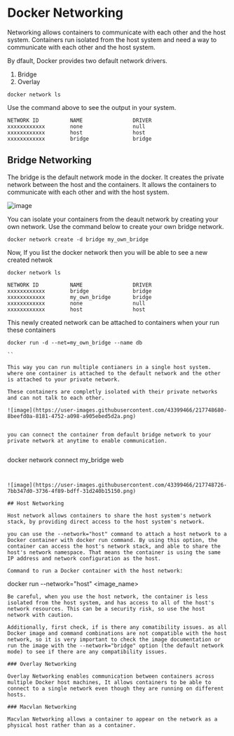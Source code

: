 # Docker Networking

Networking allows containers to communicate with each other and the host system. Containers run isolated from the host system and need a way to communicate with each other and the host system.

By dfault, Docker provides two default network drivers. 
1. Bridge 
2. Overlay

```
docker network ls
```
Use the command above to see the output in your system.

```
NETWORK ID          NAME                DRIVER
xxxxxxxxxxxx        none                null
xxxxxxxxxxxx        host                host
xxxxxxxxxxxx        bridge              bridge
```

## Bridge Networking

The bridge is the default network mode in the docker. It creates the private network between the host and the containers. It allows the containers to communicate with each other and with the host system.



![image](https://user-images.githubusercontent.com/43399466/217745543-f40e5614-ac34-4b78-85a9-91b24512388d.png)


You can isolate your containers from the deault network by creating your own network. Use the command below to create your own bridge network.


```
docker network create -d bridge my_own_bridge
```

Now, If you list the docker network then you will be able to see a new created netwok

```
docker network ls

NETWORK ID          NAME                DRIVER
xxxxxxxxxxxx        bridge              bridge
xxxxxxxxxxxx        my_own_bridge       bridge
xxxxxxxxxxxx        none                null
xxxxxxxxxxxx        host                host
```

This newly created network can be attached to containers when your run these containers

```
docker run -d --net=my_own_bridge --name db 

``

This way you can run multiple contianers in a single host system. where one container is attached to the default network and the other is attached to your private network.

These containers are completly isolated with their private networks and can not talk to each other.

![image](https://user-images.githubusercontent.com/43399466/217748680-8beefd0a-8181-4752-a098-a905ebed5d2a.png)


you can connect the container from default bridge network to your private network at anytime to enable communication.


```
docker network connect my_bridge web
```


![image](https://user-images.githubusercontent.com/43399466/217748726-7bb347d0-3736-4f89-bdff-31d240b15150.png)

## Host Networking

Host network allows containers to share the host system's network stack, by providing direct access to the host system's network.

you can use the --network="host" command to attach a host network to a Docker container with docker run command. By using this option, the container can access the host's network stack, and able to share the host's network namespace. That means the container is using the same IP address and network configuration as the host.

Command to run a Docker container with the host network:

```
docker run --network="host" <image_name> <command>
```
Be careful, when you use the host network, the container is less isolated from the host system, and has access to all of the host's network resources. This can be a security risk, so use the host network with caution.

Additionally, first check, if is there any comatibility issues. as all Docker image and command combinations are not compatible with the host network, so it is very important to check the image documentation or run the image with the --network="bridge" option (the default network mode) to see if there are any compatibility issues.

### Overlay Networking

Overlay Networking enables communication between containers across multiple Docker host machines, It allows containers to be able to connect to a single network even though they are running on different hosts.

### Macvlan Networking

Macvlan Networking allows a container to appear on the network as a physical host rather than as a container.
